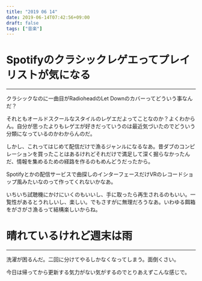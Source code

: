 ```yaml
---
title: "2019 06 14"
date: 2019-06-14T07:42:56+09:00
draft: false
tags: ["音楽"]
---
```

# Spotifyのクラシックレゲエってプレイリストが気になる
---
クラシックなのに一曲目がRadioheadのLet Downのカバーってどういう事なんだ？

それともオールドスクールなスタイルのレゲエだよってことなのか？よくわからん。自分が思ったよりもレゲエが好きだっていうのは最近気づいたのでどういう分類になっているのかわからんのだ。

しかし、これってはじめて配信だけで漁るジャンルになるなあ。昔ダブのコンピレーションを買ったことはあるけれどそれだけで満足して深く掘らなかったんだ、情報を集めるための経路を作るのもめんどうだったから。

Spotifyとかの配信サービスで曲探しのインターフェースだけVRのレコードショップ風みたいなのって作ってくれないかなあ。

いちいち試聴機にかけにいくのもいいし、手に取ったら再生されるのもいい。一覧性があるとうれしいし、楽しい。でもさすがに無理だろうなあ。いわゆる餌箱をがさがさ漁るって結構楽しいからね。

# 晴れているけれど週末は雨
---
洗濯が困るんだ。二回に分けてやるしかなくなってしまう。面倒くさい。

今日は帰ってから更新する気力がない気がするのでとりあえずこんな感じで。